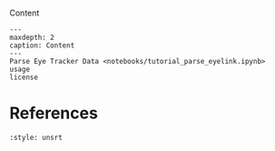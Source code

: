 ```{include} about.md
```

Content
```{toctree}
---
maxdepth: 2
caption: Content
---
Parse Eye Tracker Data <notebooks/tutorial_parse_eyelink.ipynb>
usage
license
```


# References
```{bibliography}
:style: unsrt
```